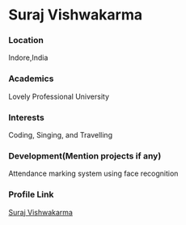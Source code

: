 # Suraj Vishwakarma

### Location

Indore,India

### Academics

Lovely Professional University

### Interests

Coding, Singing, and Travelling

### Development(Mention projects if any)

Attendance marking system using face recognition

### Profile Link

[Suraj Vishwakarma](https://github.com/surajwakka)
